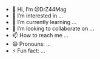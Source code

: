 - 👋 Hi, I’m @DrZ44Mag
- 👀 I’m interested in ...
- 🌱 I’m currently learning ...
- 💞️ I’m looking to collaborate on ...
- 📫 How to reach me ...
- 😄 Pronouns: ...
- ⚡ Fun fact: ...

<!---
DrZ44Mag/DrZ44Mag is a ✨ special ✨ repository because its `README.md` (this file) appears on your GitHub profile.
You can click the Preview link to take a look at your changes.
--->
